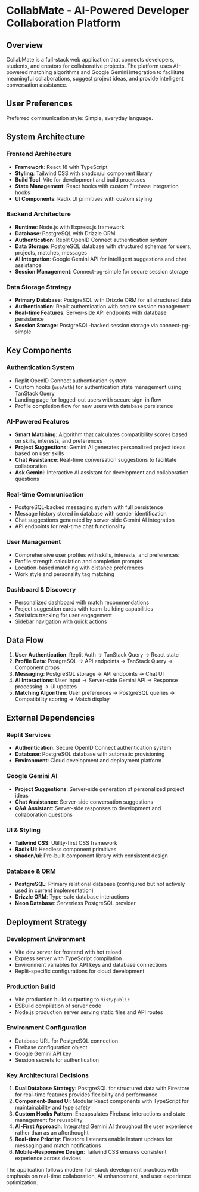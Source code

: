 # CollabMate - AI-Powered Developer Collaboration Platform

## Overview

CollabMate is a full-stack web application that connects developers, students, and creators for collaborative projects. The platform uses AI-powered matching algorithms and Google Gemini integration to facilitate meaningful collaborations, suggest project ideas, and provide intelligent conversation assistance.

## User Preferences

Preferred communication style: Simple, everyday language.

## System Architecture

### Frontend Architecture
- **Framework**: React 18 with TypeScript
- **Styling**: Tailwind CSS with shadcn/ui component library
- **Build Tool**: Vite for development and build processes
- **State Management**: React hooks with custom Firebase integration hooks
- **UI Components**: Radix UI primitives with custom styling

### Backend Architecture
- **Runtime**: Node.js with Express.js framework  
- **Database**: PostgreSQL with Drizzle ORM
- **Authentication**: Replit OpenID Connect authentication system
- **Data Storage**: PostgreSQL database with structured schemas for users, projects, matches, messages
- **AI Integration**: Google Gemini API for intelligent suggestions and chat assistance
- **Session Management**: Connect-pg-simple for secure session storage

### Data Storage Strategy
- **Primary Database**: PostgreSQL with Drizzle ORM for all structured data
- **Authentication**: Replit authentication with secure session management
- **Real-time Features**: Server-side API endpoints with database persistence
- **Session Storage**: PostgreSQL-backed session storage via connect-pg-simple

## Key Components

### Authentication System
- Replit OpenID Connect authentication system
- Custom hooks (`useAuth`) for authentication state management using TanStack Query
- Landing page for logged-out users with secure sign-in flow
- Profile completion flow for new users with database persistence

### AI-Powered Features
- **Smart Matching**: Algorithm that calculates compatibility scores based on skills, interests, and preferences
- **Project Suggestions**: Gemini AI generates personalized project ideas based on user skills
- **Chat Assistance**: Real-time conversation suggestions to facilitate collaboration
- **Ask Gemini**: Interactive AI assistant for development and collaboration questions

### Real-time Communication
- PostgreSQL-backed messaging system with full persistence
- Message history stored in database with sender identification
- Chat suggestions generated by server-side Gemini AI integration
- API endpoints for real-time chat functionality

### User Management
- Comprehensive user profiles with skills, interests, and preferences
- Profile strength calculation and completion prompts
- Location-based matching with distance preferences
- Work style and personality tag matching

### Dashboard & Discovery
- Personalized dashboard with match recommendations
- Project suggestion cards with team-building capabilities
- Statistics tracking for user engagement
- Sidebar navigation with quick actions

## Data Flow

1. **User Authentication**: Replit Auth → TanStack Query → React state
2. **Profile Data**: PostgreSQL → API endpoints → TanStack Query → Component props
3. **Messaging**: PostgreSQL storage → API endpoints → Chat UI
4. **AI Interactions**: User input → Server-side Gemini API → Response processing → UI updates
5. **Matching Algorithm**: User preferences → PostgreSQL queries → Compatibility scoring → Match display

## External Dependencies

### Replit Services
- **Authentication**: Secure OpenID Connect authentication system
- **Database**: PostgreSQL database with automatic provisioning
- **Environment**: Cloud development and deployment platform

### Google Gemini AI
- **Project Suggestions**: Server-side generation of personalized project ideas
- **Chat Assistance**: Server-side conversation suggestions
- **Q&A Assistant**: Server-side responses to development and collaboration questions

### UI & Styling
- **Tailwind CSS**: Utility-first CSS framework
- **Radix UI**: Headless component primitives
- **shadcn/ui**: Pre-built component library with consistent design

### Database & ORM
- **PostgreSQL**: Primary relational database (configured but not actively used in current implementation)
- **Drizzle ORM**: Type-safe database interactions
- **Neon Database**: Serverless PostgreSQL provider

## Deployment Strategy

### Development Environment
- Vite dev server for frontend with hot reload
- Express server with TypeScript compilation
- Environment variables for API keys and database connections
- Replit-specific configurations for cloud development

### Production Build
- Vite production build outputting to `dist/public`
- ESBuild compilation of server code
- Node.js production server serving static files and API routes

### Environment Configuration
- Database URL for PostgreSQL connection
- Firebase configuration object
- Google Gemini API key
- Session secrets for authentication

### Key Architectural Decisions

1. **Dual Database Strategy**: PostgreSQL for structured data with Firestore for real-time features provides flexibility and performance
2. **Component-Based UI**: Modular React components with TypeScript for maintainability and type safety
3. **Custom Hooks Pattern**: Encapsulates Firebase interactions and state management for reusability
4. **AI-First Approach**: Integrated Gemini AI throughout the user experience rather than as an afterthought
5. **Real-time Priority**: Firestore listeners enable instant updates for messaging and match notifications
6. **Mobile-Responsive Design**: Tailwind CSS ensures consistent experience across devices

The application follows modern full-stack development practices with emphasis on real-time collaboration, AI enhancement, and user experience optimization.